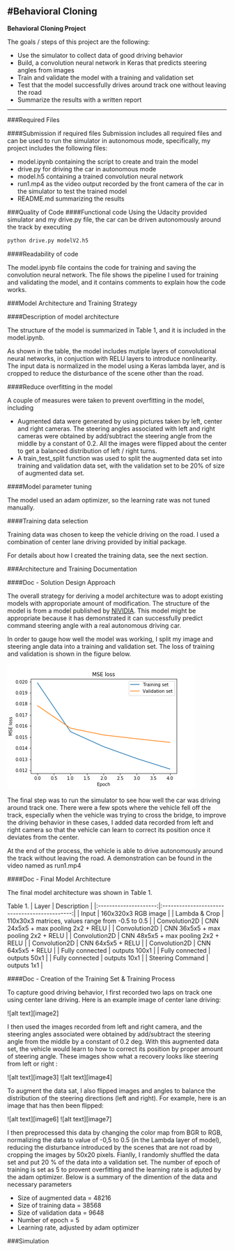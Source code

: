 #**Behavioral Cloning** 
---

**Behavioral Cloning Project**

The goals / steps of this project are the following:
* Use the simulator to collect data of good driving behavior
* Build, a convolution neural network in Keras that predicts steering angles from images
* Train and validate the model with a training and validation set
* Test that the model successfully drives around track one without leaving the road
* Summarize the results with a written report

---
###Required Files

####Submission if required files
Submission includes all required files and can be used to run the simulator in autonomous mode, specifically, my project includes the following files:
* model.ipynb containing the script to create and train the model
* drive.py for driving the car in autonomous mode
* model.h5 containing a trained convolution neural network 
* run1.mp4 as the video output recorded by the front camera of the car in the simulator to test the trained model
* README.md summarizing the results

###Quality of Code 
####Functional code
Using the Udacity provided simulator and my drive.py file, the car can be driven autonomously around the track by executing 
```sh
python drive.py modelV2.h5
```

####Readability of code

The model.ipynb file contains the code for training and saving the convolution neural network. The file shows the pipeline I used for training and validating the model, and it contains comments to explain how the code works.

###Model Architecture and Training Strategy

####Description of model architecture

The structure of the model is summarized in Table 1, and it is included in the model.ipynb. 

As shown in the table, the model includes mutiple layers of convolutional neural networks, in conjuction with RELU layers to introduce nonlinearity.  The input data is normalized in the model using a Keras lambda layer, and is cropped to reduce the disturbance of the scene other than the road. 

####Reduce overfitting in the model

A couple of measures were taken to prevent overfitting in the model, including
* Augmented data were generated by using pictures taken by left, center and right cameras. The steering angles associated with left and right cameras were obtained by add/subtract the steering angle from the middle by a constant of 0.2. All the images were flipped about the center to get a balanced distribution of left / right turns.
* A train_test_split function was used to split the augmented data set into training and validation data set, with the validation set to be 20% of size of augmented data set.

####Model parameter tuning

The model used an adam optimizer, so the learning rate was not tuned manually.

####Training data selection

Training data was chosen to keep the vehicle driving on the road. I used a combination of center lane driving provided by initial package.

For details about how I created the training data, see the next section. 

###Architecture and Training Documentation

####Doc - Solution Design Approach

The overall strategy for deriving a model architecture was to adopt existing models with approporiate amount of modification. The structure of the model is from a model published by [NIVIDIA](https://devblogs.nvidia.com/parallelforall/deep-learning-self-driving-cars/). This model might be appropriate because it has demonstrated it can successfully predict command steering angle with a real autonomous driving car.

In order to gauge how well the model was working, I split my image and steering angle data into a training and validation set. The loss of training and validation is shown in the figure below.

![alt text](https://github.com/davidsky900/SelfDrivingCar-SteeringAnglePredict/blob/master/examples/MESLoss.png)

The final step was to run the simulator to see how well the car was driving around track one. There were a few spots where the vehicle fell off the track, especially when the vehicle was trying to cross the bridge, to improve the driving behavior in these cases, I added data recorded from left and right camera so that the vehicle can learn to correct its position once it deviates from the center.

At the end of the process, the vehicle is able to drive autonomously around the track without leaving the road. A demonstration can be found in the video named as run1.mp4

####Doc - Final Model Architecture

The final model architecture was shown in Table 1. 

Table 1. 
| Layer         		|     Description	        					| 
|:---------------------:|:---------------------------------------------:| 
| Input         		| 160x320x3 RGB image   							| 
| Lambda & Crop         		| 110x30x3 matrices, values range from -0.5 to 0.5   							| 
| Convolution2D    	| CNN 24x5x5 + max pooling 2x2 + RELU	|
| Convolution2D    	| CNN 36x5x5 + max pooling 2x2 + RELU	|
| Convolution2D    	| CNN 48x5x5 + max pooling 2x2 + RELU	|
| Convolution2D    	| CNN 64x5x5 + RELU	|
| Convolution2D    	| CNN 64x5x5 + RELU	|
| Fully connected		| outputs 100x1        									|
| Fully connected		| outputs 50x1        									|
| Fully connected		| outputs 10x1        									|
| Steering Command		| outputs 1x1        									|

####Doc - Creation of the Training Set & Training Process

To capture good driving behavior, I first recorded two laps on track one using center lane driving. Here is an example image of center lane driving:

![alt text][image2]

I then used the images recorded from left and right camera, and the steering angles associated were obtained by add/subtract the steering angle from the middle by a constant of 0.2 deg. With this augmented data set, the vehicle would learn to how to correct its position by proper amount of steering angle. These images show what a recovery looks like steering from left or right :

![alt text][image3]
![alt text][image4]

To augment the data sat, I also flipped images and angles to balance the distribution of the steering directions (left and right). For example, here is an image that has then been flipped:

![alt text][image6]
![alt text][image7]

I then preprocessed this data by changing the color map from BGR to RGB, normalizing the data to value of -0,5 to 0.5 (in the Lambda layer of model), reducing the disturbance introduced by the scenes that are not road by cropping the images by 50x20 pixels. Fianlly, I randomly shuffled the data set and put 20 % of the data into a validation set. The number of epoch of training is set as 5 to provent overfitting and the learning rate is adjuted by the adam optimizer.
Below is a summary of the dimention of the data and necessary parameters

* Size of augmented data = 48216
* Size of training data = 38568
* Size of validation data = 9648
* Number of epoch = 5
* Learning rate, adjusted by adam optimizer

###Simulation
